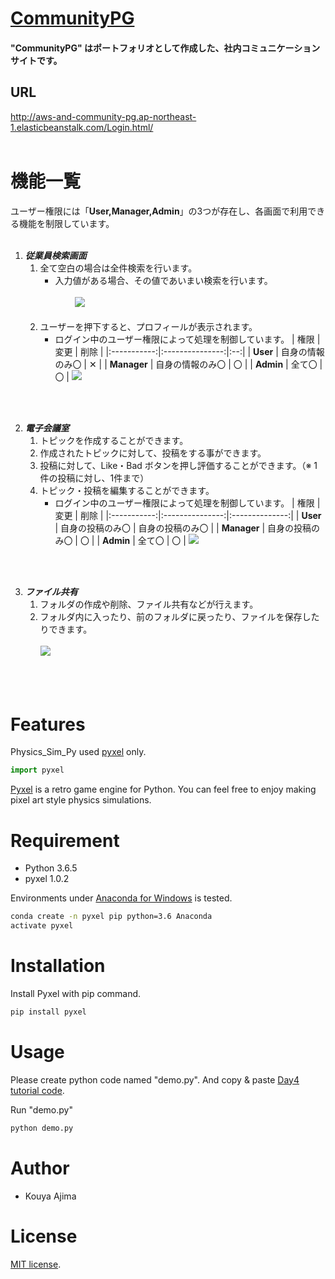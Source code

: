 # [CommunityPG](http://aws-and-community-pg.ap-northeast-1.elasticbeanstalk.com/Login.html)

#### "CommunityPG" はポートフォリオとして作成した、社内コミュニケーションサイトです。

## URL
http://aws-and-community-pg.ap-northeast-1.elasticbeanstalk.com/Login.html/
<br><br>

# 機能一覧
ユーザー権限には「**User,Manager,Admin**」の3つが存在し、各画面で利用できる機能を制限しています。<br>
<br>

1. ***従業員検索画面***
   1. 全て空白の場合は全件検索を行います。
      - 入力値がある場合、その値であいまい検索を行います。<br><br>
　　 ![](https://cpp-learning.com/wp-content/uploads/2019/05/pyxel-190505-161951.gif)<br><br>
   2. ユーザーを押下すると、プロフィールが表示されます。
      - ログイン中のユーザー権限によって処理を制御しています。
        | 権限        | 変更            | 削除 | 
        |:-----------:|:---------------:|:--:|
        | **User**    | 自身の情報のみ〇 | ✕ |
        | **Manager** | 自身の情報のみ〇 | 〇 |
        | **Admin**   | 全て〇          | 〇 | 
       ![](https://cpp-learning.com/wp-content/uploads/2019/05/pyxel-190505-161951.gif)<br><br>
<br>
        
2. ***電子会議室***
   1. トピックを作成することができます。
   2. 作成されたトピックに対して、投稿をする事ができます。
   3. 投稿に対して、Like・Bad ボタンを押し評価することができます。（※ 1件の投稿に対し、1件まで）
   4. トピック・投稿を編集することができます。
      - ログイン中のユーザー権限によって処理を制御しています。
        | 権限        | 変更            | 削除            | 
        |:-----------:|:---------------:|:--------------:|
        | **User**    | 自身の投稿のみ〇 | 自身の投稿のみ〇 |
        | **Manager** | 自身の投稿のみ〇 | 〇              |
        | **Admin**   | 全て〇          | 〇              | 
       ![](https://cpp-learning.com/wp-content/uploads/2019/05/pyxel-190505-161951.gif)<br><br>
<br>      
       

3. ***ファイル共有***
   1. フォルダの作成や削除、ファイル共有などが行えます。
   2. フォルダ内に入ったり、前のフォルダに戻ったり、ファイルを保存したりできます。<br><br>
     ![](https://cpp-learning.com/wp-content/uploads/2019/05/pyxel-190505-161951.gif)<br><br>
<br><br>




# Features

Physics_Sim_Py used [pyxel](https://github.com/kitao/pyxel) only.

```python
import pyxel
```
[Pyxel](https://github.com/kitao/pyxel) is a retro game engine for Python.
You can feel free to enjoy making pixel art style physics simulations.

# Requirement

* Python 3.6.5
* pyxel 1.0.2

Environments under [Anaconda for Windows](https://www.anaconda.com/distribution/) is tested.

```bash
conda create -n pyxel pip python=3.6 Anaconda
activate pyxel
```

# Installation

Install Pyxel with pip command.

```bash
pip install pyxel
```

# Usage

Please create python code named "demo.py".
And copy &amp; paste [Day4 tutorial code](https://cpp-learning.com/pyxel_physical_sim4/).

Run "demo.py"

```bash
python demo.py
```

# Author
* Kouya Ajima

# License
[MIT license](https://en.wikipedia.org/wiki/MIT_License).


